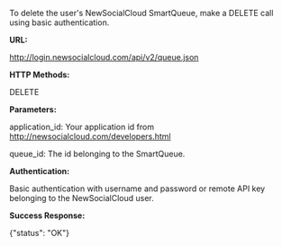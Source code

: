 To delete the user's NewSocialCloud SmartQueue, make a DELETE call using basic authentication.

**URL:**

http://login.newsocialcloud.com/api/v2/queue.json

**HTTP Methods:**

DELETE

**Parameters:**

<p>application_id: Your application id from <a href='http://newsocialcloud.com/developers.html'>http://newsocialcloud.com/developers.html</a></p>
<p>queue_id: The id belonging to the SmartQueue.</p>

**Authentication:**

Basic authentication with username and password or remote API key belonging to the NewSocialCloud user.

**Success Response:**

{"status": "OK"}